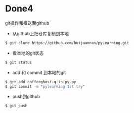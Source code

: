 # Done4
 git操作和推送至github
- 从github上把仓库复制到本地
```bash
$ git clone https://github.com/huijuannan/pyLearning.git
```
- 看本地的git状态
```bash
$ git status
```
- add 和 commit 到本地的git
```bash
$ git add coffeeghost-q-in-py.py
$ git commit -m "pylearning 1st try"
```
- push到github
```bash
$ git push
```